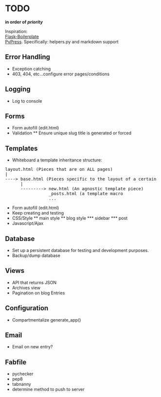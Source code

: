 TODO  
====

__in order of *priority*__

Inspiration:  
[Flask-Boilerplate](https://github.com/swaroopch/flask-boilerplate)  
[PyPress](https://github.com/laoqiu/pypress). Specifically: helpers.py and markdown support

Error Handling
--------------

* Exception catching
* 403, 404, etc...configure error pages/conditions

Logging
-------

* Log to console


Forms
-----

* Form autofill (edit.html)
* Validation
** Ensure unique slug title is generated or forced

Templates
---------

* Whiteboard a template inheritance structure:

<pre>
layout.html (Pieces that are on ALL pages)
|
----> base.html (Pieces specific to the layout of a certain blueprint)
      |
      ---------> new.html (An agnostic template piece)
                 _posts.html (a template macro
                 ...
</pre>
* Form autofill (edit.html)
* Keep creating and testing
* CSS/Style
    ** main style
    ** blog style
        *** sidebar
        *** post
* Javascript/Ajax

Database
-------
* Set up a persistent database for testing and development purposes.
* Backup/dump database

Views
-----
* API that returns JSON
* Archives view
* Pagination on blog Entries

Configuration
-------------
* Compartmentalize generate_app()

Email
------
* Email on new entry?

Fabfile
-------
* pychecker
* pep8
* tabnanny
* determine method to push to server